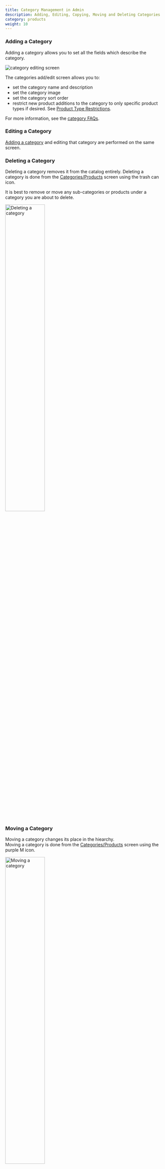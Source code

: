 ```yaml
---
title: Category Management in Admin 
description: Adding, Editing, Copying, Moving and Deleting Categories 
category: products
weight: 10
---
```


### Adding a Category 

Adding a category allows you to set all the fields which describe the category. 

![category editing screen](/images/category_edit.png)

The categories add/edit screen allows you to:

- set the category name and description
- set the category image
- set the category sort order 
- restrict new product additions to the category to only specific product types if desired.  See [Product Type Restrictions](/user/products/category_product_type_restrict/). 

For more information, see the [category FAQs](/user/products/). 

### Editing a Category

[Adding a category](/user/products/category_management_admin/#adding-a-category) and editing that category are performed on the same screen. 

### Deleting a Category 
Deleting a category removes it from  the catalog entirely. 
Deleting a category is done from the [Categories/Products](/user/admin_pages/catalog/categories_products/) screen using the trash can icon. 

It is best to remove or move any sub-categories or products under a category you are about to delete. 

<img src="/images/delete_category_sidebar.png" alt="Deleting a category" width="50%" />

### Moving a Category 
Moving a category changes its place in the hiearchy.  
Moving a category is done from the [Categories/Products](/user/admin_pages/catalog/categories_products/) screen using the purple M icon. 

<img src="/images/move_category_sidebar.png" alt="Moving a category" width="50%" />

